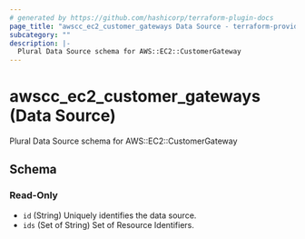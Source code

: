 ```yaml
---
# generated by https://github.com/hashicorp/terraform-plugin-docs
page_title: "awscc_ec2_customer_gateways Data Source - terraform-provider-awscc"
subcategory: ""
description: |-
  Plural Data Source schema for AWS::EC2::CustomerGateway
---
```


# awscc_ec2_customer_gateways (Data Source)

Plural Data Source schema for AWS::EC2::CustomerGateway



<!-- schema generated by tfplugindocs -->
## Schema

### Read-Only

- `id` (String) Uniquely identifies the data source.
- `ids` (Set of String) Set of Resource Identifiers.
